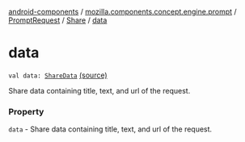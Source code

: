 [android-components](../../../index.md) / [mozilla.components.concept.engine.prompt](../../index.md) / [PromptRequest](../index.md) / [Share](index.md) / [data](./data.md)

# data

`val data: `[`ShareData`](../../-share-data/index.md) [(source)](https://github.com/mozilla-mobile/android-components/blob/master/components/concept/engine/src/main/java/mozilla/components/concept/engine/prompt/PromptRequest.kt#L286)

Share data containing title, text, and url of the request.

### Property

`data` - Share data containing title, text, and url of the request.